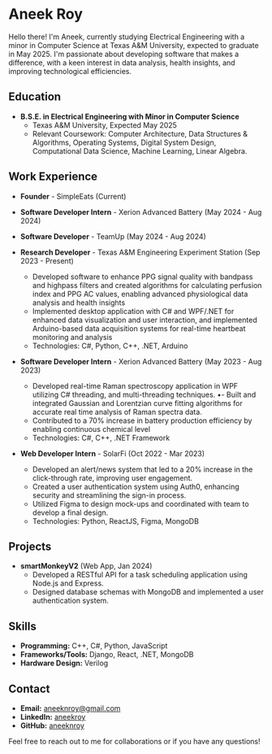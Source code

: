 # Aneek Roy

Hello there! I'm Aneek, currently studying Electrical Engineering with a minor in Computer Science at Texas A&M University, expected to graduate in May 2025. I'm passionate about developing software that makes a difference, with a keen interest in data analysis, health insights, and improving technological efficiencies.

## Education

- **B.S.E. in Electrical Engineering with Minor in Computer Science**
  - Texas A&M University, Expected May 2025
  - Relevant Coursework: Computer Architecture, Data Structures & Algorithms, Operating Systems, Digital System Design, Computational Data Science, Machine Learning, Linear Algebra.

## Work Experience
- **Founder** - SimpleEats (Current)
  
- **Software Developer Intern** - Xerion Advanced Battery (May 2024 - Aug 2024)

- **Software Developer** - TeamUp (May 2024 - Aug 2024)

- **Research Developer** - Texas A&M Engineering Experiment Station (Sep 2023 - Present)
  - Developed software to enhance PPG signal quality with bandpass and highpass filters and created
    algorithms for calculating perfusion index and PPG AC values, enabling advanced physiological data
    analysis and health insights
  - Implemented desktop application with C# and WPF/.NET for enhanced data visualization and user
    interaction, and implemented Arduino-based data acquisition systems for real-time heartbeat monitoring
    and analysis
  - Technologies: C#, Python, C++, .NET, Arduino

- **Software Developer Intern** - Xerion Advanced Battery (May 2023 - Aug 2023)
  - Developed real-time Raman spectroscopy application in WPF utilizing C# threading, and multi-threading
  techniques.
  •- Built and integrated Gaussian and Lorentzian curve fitting algorithms for accurate real time analysis of
  Raman spectra data.
  - Contributed to a 70% increase in battery production efficiency by enabling continuous chemical level
  - Technologies: C#, C++, .NET Framework

- **Web Developer Intern** - SolarFi (Oct 2022 - Mar 2023)
  - Developed an alert/news system that led to a 20% increase in the click-through rate, improving user
    engagement.
  - Created a user authentication system using Auth0, enhancing security and streamlining the sign-in process.
  - Utilized Figma to design mock-ups and coordinated with team to develop a final design.
  - Technologies: Python, ReactJS, Figma, MongoDB

## Projects

- **smartMonkeyV2** (Web App, Jan 2024)
  - Developed a RESTful API for a task scheduling application using Node.js and Express.
  - Designed database schemas with MongoDB and implemented a user authentication system.

## Skills

- **Programming:** C++, C#, Python, JavaScript
- **Frameworks/Tools:** Django, React, .NET, MongoDB
- **Hardware Design:** Verilog

## Contact

- **Email:** [aneeknroy@gmail.com](mailto:aneeknroy@gmail.com)
- **LinkedIn:** [aneekroy](https://www.linkedin.com/in/aneekroy)
- **GitHub:** [aneeknroy](https://github.com/aneeknroy)

Feel free to reach out to me for collaborations or if you have any questions!
